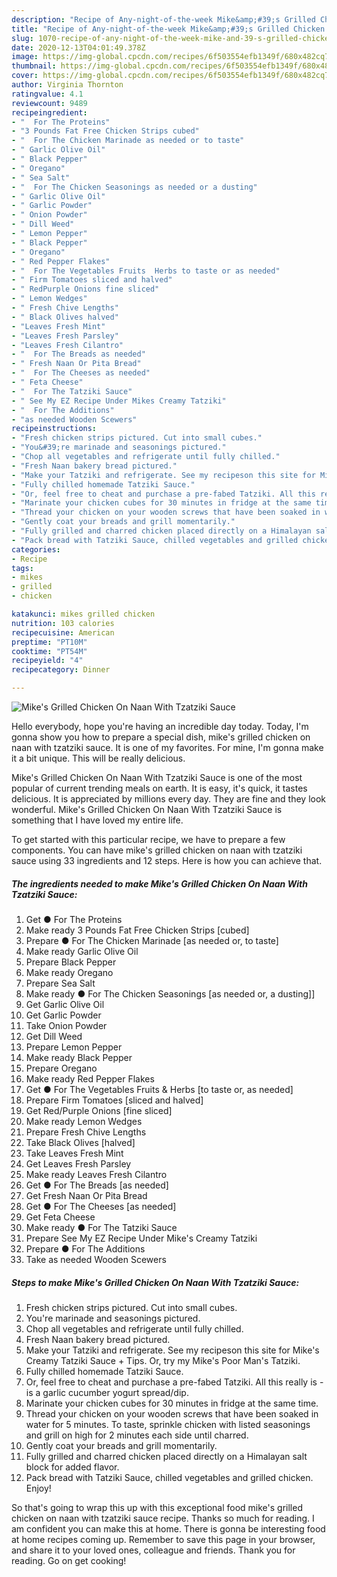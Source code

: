 ```yaml
---
description: "Recipe of Any-night-of-the-week Mike&amp;#39;s Grilled Chicken On Naan With Tzatziki Sauce"
title: "Recipe of Any-night-of-the-week Mike&amp;#39;s Grilled Chicken On Naan With Tzatziki Sauce"
slug: 1070-recipe-of-any-night-of-the-week-mike-and-39-s-grilled-chicken-on-naan-with-tzatziki-sauce
date: 2020-12-13T04:01:49.378Z
image: https://img-global.cpcdn.com/recipes/6f503554efb1349f/680x482cq70/mikes-grilled-chicken-on-naan-with-tzatziki-sauce-recipe-main-photo.jpg
thumbnail: https://img-global.cpcdn.com/recipes/6f503554efb1349f/680x482cq70/mikes-grilled-chicken-on-naan-with-tzatziki-sauce-recipe-main-photo.jpg
cover: https://img-global.cpcdn.com/recipes/6f503554efb1349f/680x482cq70/mikes-grilled-chicken-on-naan-with-tzatziki-sauce-recipe-main-photo.jpg
author: Virginia Thornton
ratingvalue: 4.1
reviewcount: 9489
recipeingredient:
- "  For The Proteins"
- "3 Pounds Fat Free Chicken Strips cubed"
- "  For The Chicken Marinade as needed or to taste"
- " Garlic Olive Oil"
- " Black Pepper"
- " Oregano"
- " Sea Salt"
- "  For The Chicken Seasonings as needed or a dusting"
- " Garlic Olive Oil"
- " Garlic Powder"
- " Onion Powder"
- " Dill Weed"
- " Lemon Pepper"
- " Black Pepper"
- " Oregano"
- " Red Pepper Flakes"
- "  For The Vegetables Fruits  Herbs to taste or as needed"
- " Firm Tomatoes sliced and halved"
- " RedPurple Onions fine sliced"
- " Lemon Wedges"
- " Fresh Chive Lengths"
- " Black Olives halved"
- "Leaves Fresh Mint"
- "Leaves Fresh Parsley"
- "Leaves Fresh Cilantro"
- "  For The Breads as needed"
- " Fresh Naan Or Pita Bread"
- "  For The Cheeses as needed"
- " Feta Cheese"
- "  For The Tatziki Sauce"
- " See My EZ Recipe Under Mikes Creamy Tatziki"
- "  For The Additions"
- "as needed Wooden Scewers"
recipeinstructions:
- "Fresh chicken strips pictured. Cut into small cubes."
- "You&#39;re marinade and seasonings pictured."
- "Chop all vegetables and refrigerate until fully chilled."
- "Fresh Naan bakery bread pictured."
- "Make your Tatziki and refrigerate. See my recipeson this site for Mike&#39;s Creamy Tatziki Sauce + Tips. Or, try my Mike&#39;s Poor Man&#39;s Tatziki."
- "Fully chilled homemade Tatziki Sauce."
- "Or, feel free to cheat and purchase a pre-fabed Tatziki. All this really is - is a garlic cucumber yogurt spread/dip."
- "Marinate your chicken cubes for 30 minutes in fridge at the same time."
- "Thread your chicken on your wooden screws that have been soaked in water for 5 minutes. To taste, sprinkle chicken with listed seasonings and grill on high for 2 minutes each side until charred."
- "Gently coat your breads and grill momentarily."
- "Fully grilled and charred chicken placed directly on a Himalayan salt block for added flavor."
- "Pack bread with Tatziki Sauce, chilled vegetables and grilled chicken. Enjoy!"
categories:
- Recipe
tags:
- mikes
- grilled
- chicken

katakunci: mikes grilled chicken 
nutrition: 103 calories
recipecuisine: American
preptime: "PT10M"
cooktime: "PT54M"
recipeyield: "4"
recipecategory: Dinner

---
```



![Mike&#39;s Grilled Chicken On Naan With Tzatziki Sauce](https://img-global.cpcdn.com/recipes/6f503554efb1349f/680x482cq70/mikes-grilled-chicken-on-naan-with-tzatziki-sauce-recipe-main-photo.jpg)

Hello everybody, hope you're having an incredible day today. Today, I'm gonna show you how to prepare a special dish, mike&#39;s grilled chicken on naan with tzatziki sauce. It is one of my favorites. For mine, I'm gonna make it a bit unique. This will be really delicious.



Mike&#39;s Grilled Chicken On Naan With Tzatziki Sauce is one of the most popular of current trending meals on earth. It is easy, it's quick, it tastes delicious. It is appreciated by millions every day. They are fine and they look wonderful. Mike&#39;s Grilled Chicken On Naan With Tzatziki Sauce is something that I have loved my entire life.


To get started with this particular recipe, we have to prepare a few components. You can have mike&#39;s grilled chicken on naan with tzatziki sauce using 33 ingredients and 12 steps. Here is how you can achieve that.

<!--inarticleads1-->

##### The ingredients needed to make Mike&#39;s Grilled Chicken On Naan With Tzatziki Sauce:

1. Get  ● For The Proteins
1. Make ready 3 Pounds Fat Free Chicken Strips [cubed]
1. Prepare  ● For The Chicken Marinade [as needed or, to taste]
1. Make ready  Garlic Olive Oil
1. Prepare  Black Pepper
1. Make ready  Oregano
1. Prepare  Sea Salt
1. Make ready  ● For The Chicken Seasonings [as needed or, a dusting]]
1. Get  Garlic Olive Oil
1. Get  Garlic Powder
1. Take  Onion Powder
1. Get  Dill Weed
1. Prepare  Lemon Pepper
1. Make ready  Black Pepper
1. Prepare  Oregano
1. Make ready  Red Pepper Flakes
1. Get  ● For The Vegetables Fruits &amp; Herbs [to taste or, as needed]
1. Prepare  Firm Tomatoes [sliced and halved]
1. Get  Red/Purple Onions [fine sliced]
1. Make ready  Lemon Wedges
1. Prepare  Fresh Chive Lengths
1. Take  Black Olives [halved]
1. Take Leaves Fresh Mint
1. Get Leaves Fresh Parsley
1. Make ready Leaves Fresh Cilantro
1. Get  ● For The Breads [as needed]
1. Get  Fresh Naan Or Pita Bread
1. Get  ● For The Cheeses [as needed]
1. Get  Feta Cheese
1. Make ready  ● For The Tatziki Sauce
1. Prepare  See My EZ Recipe Under Mike&#39;s Creamy Tatziki
1. Prepare  ● For The Additions
1. Take as needed Wooden Scewers




<!--inarticleads2-->

##### Steps to make Mike&#39;s Grilled Chicken On Naan With Tzatziki Sauce:

1. Fresh chicken strips pictured. Cut into small cubes.
1. You&#39;re marinade and seasonings pictured.
1. Chop all vegetables and refrigerate until fully chilled.
1. Fresh Naan bakery bread pictured.
1. Make your Tatziki and refrigerate. See my recipeson this site for Mike&#39;s Creamy Tatziki Sauce + Tips. Or, try my Mike&#39;s Poor Man&#39;s Tatziki.
1. Fully chilled homemade Tatziki Sauce.
1. Or, feel free to cheat and purchase a pre-fabed Tatziki. All this really is - is a garlic cucumber yogurt spread/dip.
1. Marinate your chicken cubes for 30 minutes in fridge at the same time.
1. Thread your chicken on your wooden screws that have been soaked in water for 5 minutes. To taste, sprinkle chicken with listed seasonings and grill on high for 2 minutes each side until charred.
1. Gently coat your breads and grill momentarily.
1. Fully grilled and charred chicken placed directly on a Himalayan salt block for added flavor.
1. Pack bread with Tatziki Sauce, chilled vegetables and grilled chicken. Enjoy!




So that's going to wrap this up with this exceptional food mike&#39;s grilled chicken on naan with tzatziki sauce recipe. Thanks so much for reading. I am confident you can make this at home. There is gonna be interesting food at home recipes coming up. Remember to save this page in your browser, and share it to your loved ones, colleague and friends. Thank you for reading. Go on get cooking!
